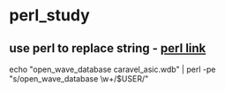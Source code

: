 # perl_study

## use perl to replace string - [perl link](https://github.com/TonyHo722/perl_study/blob/master/change_string/run)
echo "open_wave_database caravel_asic.wdb" | perl -pe "s/open_wave_database \w+/$USER/"
